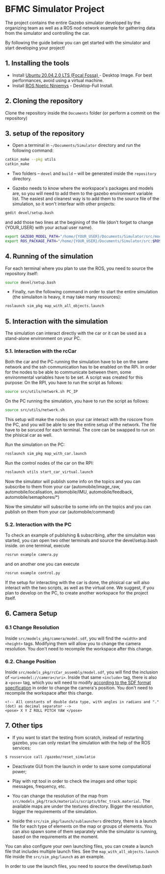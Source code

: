 # BFMC Simulator Project

The project contains the entire Gazebo simulator developed by the organizing team as well as a ROS nod network example for gathering data from the simulator and controlling the car. 

By following the guide below you can get started with the simulator and start developing your project!


## 1. Installing the tools
- Install [Ubuntu 20.04.2.0 LTS (Focal Fossa) ](https://releases.ubuntu.com/20.04/) - Desktop Image. For best performances, avoid using a virtual machine.
- Install [ROS Noetic Ninjemys](http://wiki.ros.org/noetic/Installation/Ubuntu) - Desktop-Full Install.
     

## 2. Cloning the repository

Clone the repository inside the `Documents` folder (or perform a commit on the repository)


## 3. setup of the repository

- Open a terminal in `~/Documents/Simulator` directory and run the following command:

```sh
catkin_make --pkg utils
catkin_make
```

- Two folders – `devel` and `build` – will be generated inside the `repository` directory. 

- Gazebo needs to know where the workspace's packages and models are, so you will need to add them to the gazebo environment variable list. The easiest and cleanest way is to add them to the source file of the simulation, so it won't interfear with other projects:

```sh
gedit devel/setup.bash
```

and add those two lines at the begining of the file (don't forget to change {YOUR_USER} with your actual user name).

```sh
export GAZEBO_MODEL_PATH="/home/{YOUR_USER}/Documents/Simulator/src/models_pkg:$GAZEBO_MODEL_PATH"
export ROS_PACKAGE_PATH="/home/{YOUR_USER}/Documents/Simulator/src:$ROS_PACKAGE_PATH"
```

## 4. Running of the simulation

For each terminal where you plan to use the ROS, you need to source the repository itself:

```sh
source devel/setup.bash
```
- Finally, run the following command in order to start the entire simulation (the simulaiton is heavy, it may take many resources):

```sh
roslaunch sim_pkg map_with_all_objects.launch
```


## 5. Interaction with the simulation

The simulation can interact directly with the car or it can be used as a stand-alone environment on your PC.


### 5.1. Interaction with the rcCar

Both the car and the PC running the simulation have to be on the same network and the ssh communication has to be enabled on the RPi.
In order for the nodes to be able to communicate between them, some environmental variables have to be set. A script was created for this purpose:
On the RPI, you have to run the script as follows:
```sh
source src/utils/network.sh PC_IP
```
On the PC running the simulation, you have to run the script as follows:
```sh
source src/utils/network.sh
```
This setup will make the nodes on your car interact with the roscore from the PC, and you will be able to see the entire setup of the network. 
The file have to be soruced for each terminal. 
The core can be swapped to run on the phisical car as well.

Run the simulation on the PC:
```sh
roslaunch sim_pkg map_with_car.launch
```
Run the control nodes of the car on the RPI:
```sh
roslaunch utils start_car_virtual.launch
```

Now the simulator will publish some info on the topics and you can subscribe to them from your car (automobile/image_raw, automobile/localisation, automobile/IMU, automobile/feedback, automobile/semaphores/*)

Now the simulator will subscribe to some info on the topics and you can publish on them from your car (automobile/command)

### 5.2. Interaction with the PC

To check an example of publishing & subscribing, after the simulaiton was started, you can open two other terminals and source the devel/setup.bash inside.
on one terminal, execute
```sh
rosrun example camera.py
```
and on another one you can execute
```sh
rosrun example control.py
```

If the setup for interacting with the car is done, the phisical car will also interact with the two scripts, as well as the virtual one. 
We suggest, if you plan to develop on the PC, to create another workspace for the project itself. 


## 6. Camera Setup

### 6.1 Change Resolution

Inside `src/models_pkg/camera/model.sdf`, you will find the `<width>` and `<height>` tags. Modifying them will allow you to change the camera resolution. You don't need to recompile the workspace after this change.

### 6.2. Change Position

Inside `src/models_pkg/rcCar_assembly/model.sdf`, you will find the inclusion of `<uri>model://camera</uri>`. Inside that same `<include>` tag, there is also a `<pose>` tag, which you will need to modify [according to the SDF format specification](http://sdformat.org/spec?ver=1.6&elem=model#include_pose) in order to change the camera's position. You don't need to recompile the workspace after this change.

```
<!-- All constants of double data type, with angles in radians and "." (dot) as decimal separator -->
<pose> X Y Z ROLL PITCH YAW </pose> 
```

## 7. Other tips

- If you want to start the testing from scratch, instead of restarting gazebo, you can only restart the simulation with the help of the ROS services:
```sh
$ rosservice call /gazebo/reset_simulatio
```

- Deactivate GUI from the launch in order to save some computational power;

- Play with rqt tool in order to check the images and other topic messages, frequency, etc. 

- You can change the resolution of the map from `src/models_pkg/track/materials/scripts/bfmc_track.material`. The available maps are under the textures directory. 
Bigger the resolution, bigger the requirements of the simulation.

- Inside the `src/sim_pkg/launch/sublaunchers` directory, there is a launch file for each type of elements on the map or groups of elements. You can also spawn some of them separately while the simulator is running, based on the requirements at the moment. 

You can also configure your own launching files, you can create a launch file that includes multiple launch files. See the `map_with_all_objects.launch` file inside the `src/sim_pkg/launch` as an example.

In order to use the launch files, you need to source the devel/setup.bash